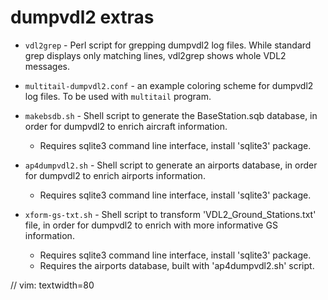 # dumpvdl2 extras

- `vdl2grep` - Perl script for grepping dumpvdl2 log files. While standard grep
  displays only matching lines, vdl2grep shows whole VDL2 messages.

- `multitail-dumpvdl2.conf` - an example coloring scheme for dumpvdl2 log files.
  To be used with `multitail` program.

- `makebsdb.sh` - Shell script to generate the BaseStation.sqb database, 
  in order for dumpvdl2 to enrich aircraft information.
  - Requires sqlite3 command line interface, install 'sqlite3' package.

- `ap4dumpvdl2.sh` - Shell script to generate an airports database, 
  in order for dumpvdl2 to enrich airports information.
  - Requires sqlite3 command line interface, install 'sqlite3' package.

- `xform-gs-txt.sh` - Shell script to transform 'VDL2_Ground_Stations.txt' file, 
  in order for dumpvdl2 to enrich with more informative GS information.
  - Requires sqlite3 command line interface, install 'sqlite3' package.
  - Requires the airports database, built with 'ap4dumpvdl2.sh' script.

// vim: textwidth=80
